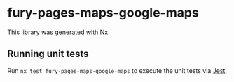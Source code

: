 # fury-pages-maps-google-maps

This library was generated with [Nx](https://nx.dev).


## Running unit tests

Run `nx test fury-pages-maps-google-maps` to execute the unit tests via [Jest](https://jestjs.io).


